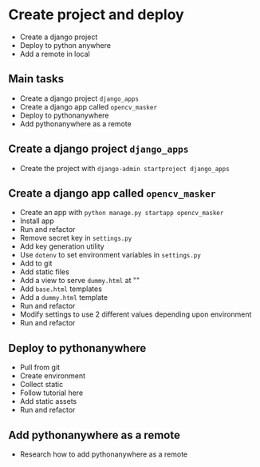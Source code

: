 # Create project and deploy

- Create a django project
- Deploy to python anywhere
- Add a remote in local

## Main tasks

- Create a django project `django_apps`
- Create a django app called `opencv_masker`
- Deploy to pythonanywhere
- Add pythonanywhere as a remote

## Create a django project `django_apps`

- Create the project with `django-admin startproject django_apps`

## Create a django app called `opencv_masker`

- Create an app with `python manage.py startapp opencv_masker`
- Install app
- Run and refactor
- Remove secret key in `settings.py`
- Add key generation utility
- Use `dotenv` to set environment variables in `settings.py`
- Add to git
- Add static files
- Add a view to serve `dummy.html` at ""
- Add `base.html` templates
- Add a `dummy.html` template
- Run and refactor
- Modify settings to use 2 different values depending upon environment
- Run and refactor

## Deploy to pythonanywhere

- Pull from git
- Create environment
- Collect static
- Follow tutorial here
- Add static assets
- Run and refactor

## Add pythonanywhere as a remote

- Research how to add pythonanywhere as a remote
